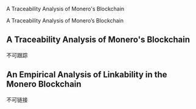 A Traceability Analysis of Monero's Blockchain

A Traceability Analysis of Monero’s Blockchain

## A Traceability Analysis of Monero's Blockchain

不可跟踪

## An Empirical Analysis of Linkability in the Monero Blockchain

不可链接



